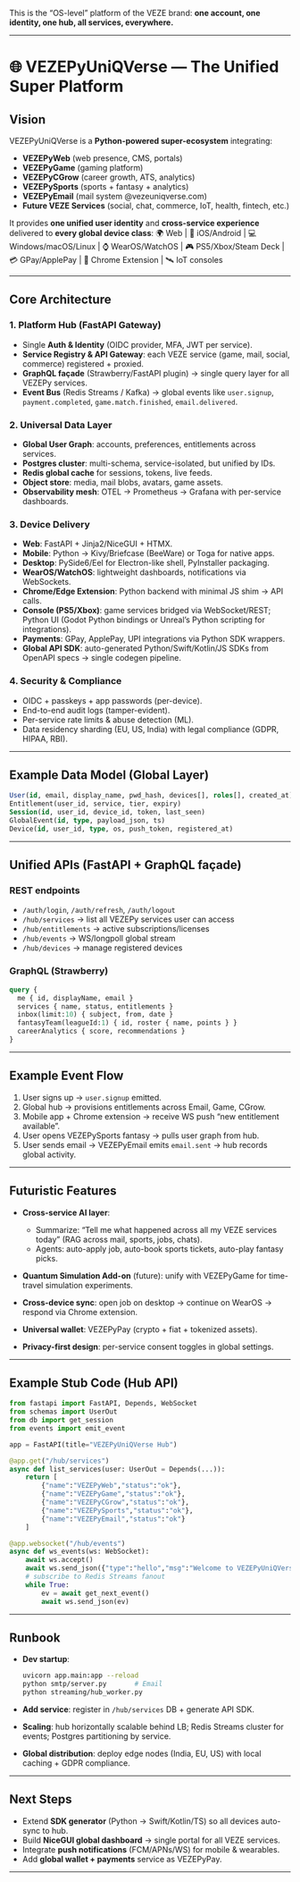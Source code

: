 This is the “OS-level” platform of the VEZE brand: **one account, one identity, one hub, all services, everywhere.**

---

# 🌐 VEZEPyUniQVerse — The Unified Super Platform

## Vision

VEZEPyUniQVerse is a **Python-powered super-ecosystem** integrating:

* **VEZEPyWeb** (web presence, CMS, portals)
* **VEZEPyGame** (gaming platform)
* **VEZEPyCGrow** (career growth, ATS, analytics)
* **VEZEPySports** (sports + fantasy + analytics)
* **VEZEPyEmail** (mail system @vezeuniqverse.com)
* **Future VEZE Services** (social, chat, commerce, IoT, health, fintech, etc.)

It provides **one unified user identity** and **cross-service experience** delivered to **every global device class**:
🌍 Web | 📱 iOS/Android | 💻 Windows/macOS/Linux | ⌚ WearOS/WatchOS | 🎮 PS5/Xbox/Steam Deck | 💳 GPay/ApplePay | 🔌 Chrome Extension | 🛰️ IoT consoles

---

## Core Architecture

### 1. **Platform Hub (FastAPI Gateway)**

* Single **Auth & Identity** (OIDC provider, MFA, JWT per service).
* **Service Registry & API Gateway**: each VEZE service (game, mail, social, commerce) registered + proxied.
* **GraphQL façade** (Strawberry/FastAPI plugin) → single query layer for all VEZEPy services.
* **Event Bus** (Redis Streams / Kafka) → global events like `user.signup`, `payment.completed`, `game.match.finished`, `email.delivered`.

### 2. **Universal Data Layer**

* **Global User Graph**: accounts, preferences, entitlements across services.
* **Postgres cluster**: multi-schema, service-isolated, but unified by IDs.
* **Redis global cache** for sessions, tokens, live feeds.
* **Object store**: media, mail blobs, avatars, game assets.
* **Observability mesh**: OTEL → Prometheus → Grafana with per-service dashboards.

### 3. **Device Delivery**

* **Web**: FastAPI + Jinja2/NiceGUI + HTMX.
* **Mobile**: Python → Kivy/Briefcase (BeeWare) or Toga for native apps.
* **Desktop**: PySide6/Eel for Electron-like shell, PyInstaller packaging.
* **WearOS/WatchOS**: lightweight dashboards, notifications via WebSockets.
* **Chrome/Edge Extension**: Python backend with minimal JS shim → API calls.
* **Console (PS5/Xbox)**: game services bridged via WebSocket/REST; Python UI (Godot Python bindings or Unreal’s Python scripting for integrations).
* **Payments**: GPay, ApplePay, UPI integrations via Python SDK wrappers.
* **Global API SDK**: auto-generated Python/Swift/Kotlin/JS SDKs from OpenAPI specs → single codegen pipeline.

### 4. **Security & Compliance**

* OIDC + passkeys + app passwords (per-device).
* End-to-end audit logs (tamper-evident).
* Per-service rate limits & abuse detection (ML).
* Data residency sharding (EU, US, India) with legal compliance (GDPR, HIPAA, RBI).

---

## Example Data Model (Global Layer)

```sql
User(id, email, display_name, pwd_hash, devices[], roles[], created_at)
Entitlement(user_id, service, tier, expiry)
Session(id, user_id, device_id, token, last_seen)
GlobalEvent(id, type, payload_json, ts)
Device(id, user_id, type, os, push_token, registered_at)
```

---

## Unified APIs (FastAPI + GraphQL façade)

### REST endpoints

* `/auth/login`, `/auth/refresh`, `/auth/logout`
* `/hub/services` → list all VEZEPy services user can access
* `/hub/entitlements` → active subscriptions/licenses
* `/hub/events` → WS/longpoll global stream
* `/hub/devices` → manage registered devices

### GraphQL (Strawberry)

```graphql
query {
  me { id, displayName, email }
  services { name, status, entitlements }
  inbox(limit:10) { subject, from, date }
  fantasyTeam(leagueId:1) { id, roster { name, points } }
  careerAnalytics { score, recommendations }
}
```

---

## Example Event Flow

1. User signs up → `user.signup` emitted.
2. Global hub → provisions entitlements across Email, Game, CGrow.
3. Mobile app + Chrome extension → receive WS push “new entitlement available”.
4. User opens VEZEPySports fantasy → pulls user graph from hub.
5. User sends email → VEZEPyEmail emits `email.sent` → hub records global activity.

---

## Futuristic Features

* **Cross-service AI layer**:

  * Summarize: “Tell me what happened across all my VEZE services today” (RAG across mail, sports, jobs, chats).
  * Agents: auto-apply job, auto-book sports tickets, auto-play fantasy picks.
* **Quantum Simulation Add-on** (future): unify with VEZEPyGame for time-travel simulation experiments.
* **Cross-device sync**: open job on desktop → continue on WearOS → respond via Chrome extension.
* **Universal wallet**: VEZEPyPay (crypto + fiat + tokenized assets).
* **Privacy-first design**: per-service consent toggles in global settings.

---

## Example Stub Code (Hub API)

```python
from fastapi import FastAPI, Depends, WebSocket
from schemas import UserOut
from db import get_session
from events import emit_event

app = FastAPI(title="VEZEPyUniQVerse Hub")

@app.get("/hub/services")
async def list_services(user: UserOut = Depends(...)):
    return [
        {"name":"VEZEPyWeb","status":"ok"},
        {"name":"VEZEPyGame","status":"ok"},
        {"name":"VEZEPyCGrow","status":"ok"},
        {"name":"VEZEPySports","status":"ok"},
        {"name":"VEZEPyEmail","status":"ok"}
    ]

@app.websocket("/hub/events")
async def ws_events(ws: WebSocket):
    await ws.accept()
    await ws.send_json({"type":"hello","msg":"Welcome to VEZEPyUniQVerse"})
    # subscribe to Redis Streams fanout
    while True:
        ev = await get_next_event()
        await ws.send_json(ev)
```

---

## Runbook

* **Dev startup**:

  ```bash
  uvicorn app.main:app --reload
  python smtp/server.py       # Email
  python streaming/hub_worker.py
  ```
* **Add service**: register in `/hub/services` DB + generate API SDK.
* **Scaling**: hub horizontally scalable behind LB; Redis Streams cluster for events; Postgres partitioning by service.
* **Global distribution**: deploy edge nodes (India, EU, US) with local caching + GDPR compliance.

---

## Next Steps

* Extend **SDK generator** (Python → Swift/Kotlin/TS) so all devices auto-sync to hub.
* Build **NiceGUI global dashboard** → single portal for all VEZE services.
* Integrate **push notifications** (FCM/APNs/WS) for mobile & wearables.
* Add **global wallet + payments** service as VEZEPyPay.

---
